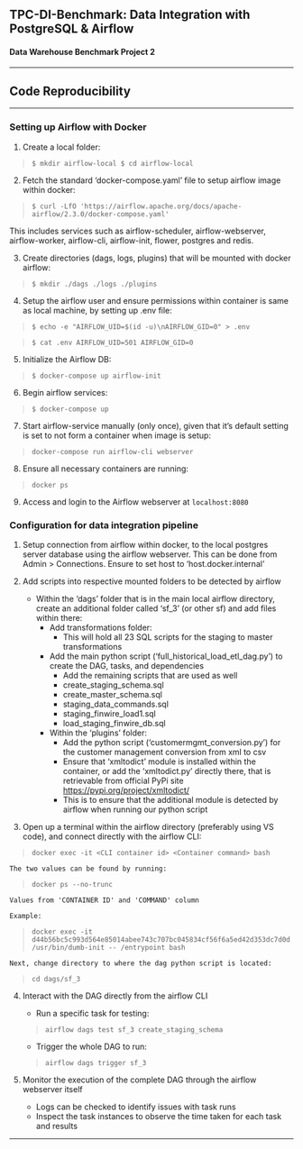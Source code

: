 ## **TPC-DI-Benchmark:** Data Integration with PostgreSQL & Airflow
#### Data Warehouse Benchmark Project 2

---
## Code Reproducibility
---
### Setting up Airflow with Docker
1. Create a local folder:

>`$ mkdir airflow-local
 $ cd airflow-local`

 

2. Fetch the standard ‘docker-compose.yaml’ file to setup airflow image within docker:

>`$ curl -LfO 'https://airflow.apache.org/docs/apache-airflow/2.3.0/docker-compose.yaml'`

This includes services such as airflow-scheduler, airflow-webserver, airflow-worker, airflow-cli, airflow-init, flower, postgres and redis.

3. Create directories (dags, logs, plugins) that will be mounted with docker airflow:

>`$ mkdir ./dags ./logs ./plugins`

4. Setup the airflow user and ensure permissions within container is same as local machine, by setting up .env file:

>`$ echo -e "AIRFLOW_UID=$(id -u)\nAIRFLOW_GID=0" > .env`

>`$ cat .env
 AIRFLOW_UID=501
 AIRFLOW_GID=0`

5. Initialize the Airflow DB:

>`$ docker-compose up airflow-init`

6. Begin airflow services:

>`$ docker-compose up`

7. Start airflow-service manually (only once), given that it’s default setting is set to not form a container when image is setup:

>`docker-compose run airflow-cli webserver`

8. Ensure all necessary containers are running:

>`docker ps`

9. Access and login to the Airflow webserver at `localhost:8080`


### Configuration for data integration pipeline

1. Setup connection from airflow within docker, to the local postgres server database using the airflow webserver. This can be done from Admin > Connections. Ensure to set host to ‘host.docker.internal’

2. Add scripts into respective mounted folders to be detected by airflow
    - Within the ‘dags’ folder that is in the main local airflow directory, create an additional folder called ‘sf_3’ (or other sf) and add files within there:
        - Add transformations folder:
            - This will hold all 23 SQL scripts for the staging to master transformations
        - Add the main python script (‘full_historical_load_etl_dag.py’) to create the DAG, tasks, and dependencies
            - Add the remaining scripts that are used as well
            - create_staging_schema.sql
            - create_master_schema.sql
            - staging_data_commands.sql
            - staging_finwire_load1.sql
            - load_staging_finwire_db.sql
        - Within the ‘plugins’ folder:
            - Add the python script (‘customermgmt_conversion.py’) for the customer management conversion from xml to csv
            - Ensure that ‘xmltodict’ module is installed within the container, or add the ‘xmltodict.py’ directly there, that is retrievable from official PyPi site https://pypi.org/project/xmltodict/
            - This is to ensure that the additional module is detected by airflow when running our python script


3. Open up a terminal within the airflow directory (preferably using VS code), and connect directly with the airflow CLI:

>`docker exec -it <CLI container id> <Container command> bash`

    The two values can be found by running:
>`docker ps --no-trunc`

    Values from 'CONTAINER ID' and 'COMMAND' column

    Example: 
>`docker exec -it d44b56bc5c993d564e85014abee743c707bc045834cf56f6a5ed42d353dc7d0d /usr/bin/dumb-init -- /entrypoint bash`

    Next, change directory to where the dag python script is located:

>`cd dags/sf_3`
    
4. Interact with the DAG directly from the airflow CLI
    - Run a specific task for testing:
    >`airflow dags test sf_3 create_staging_schema`
    - Trigger the whole DAG to run:
    >`airflow dags trigger sf_3`

5. Monitor the execution of the complete DAG through the airflow webserver itself
    - Logs can be checked to identify issues with task runs
    - Inspect the task instances to observe the time taken for each task and results

---